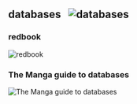 ## databases &nbsp;&nbsp;![databases](https://progress-bar.dev/0/?title=0/219)
### redbook
![redbook](https://progress-bar.dev/0/?title=0/163)
### The Manga guide to databases
![The Manga guide to databases](https://progress-bar.dev/0/?title=0/56)
